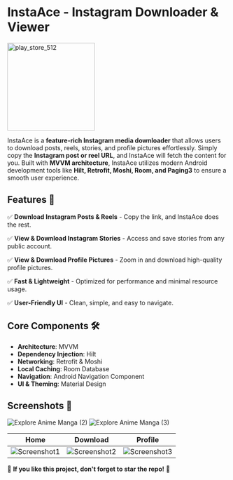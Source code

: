 # InstaAce - Instagram Downloader & Viewer

<img src="https://github.com/user-attachments/assets/ff81c2b7-7cc7-49a3-b449-f43626c13f2b" alt="play_store_512" width="200" height="200">



InstaAce is a **feature-rich Instagram media downloader** that allows users to download posts, reels, stories, and profile pictures effortlessly. Simply copy the **Instagram post or reel URL**, and InstaAce will fetch the content for you. Built with **MVVM architecture**, InstaAce utilizes modern Android development tools like **Hilt, Retrofit, Moshi, Room, and Paging3** to ensure a smooth user experience.

## Features 🚀

✅ **Download Instagram Posts & Reels** - Copy the link, and InstaAce does the rest.

✅ **View & Download Instagram Stories** - Access and save stories from any public account.

✅ **View & Download Profile Pictures** - Zoom in and download high-quality profile pictures.

✅ **Fast & Lightweight** - Optimized for performance and minimal resource usage.

✅ **User-Friendly UI** - Clean, simple, and easy to navigate.


## Core Components 🛠️

- **Architecture**: MVVM
- **Dependency Injection**: Hilt
- **Networking**: Retrofit & Moshi
- **Local Caching**: Room Database
- **Navigation**: Android Navigation Component
- **UI & Theming**: Material Design

## Screenshots 📸
![Explore Anime   Manga (2)](https://github.com/user-attachments/assets/7965806e-af28-4c55-81dc-6b8d22019a0e)
![Explore Anime   Manga (3)](https://github.com/user-attachments/assets/ea847a43-35e9-4445-b604-8a6bf52cb5dd)

| Home | Download | Profile |
|------|---------|---------|
| ![Screenshot1](screenshot1.png) | ![Screenshot2](screenshot2.png) | ![Screenshot3](screenshot3.png) |

🌟 **If you like this project, don't forget to star the repo!** 🌟

